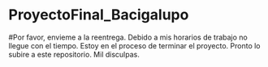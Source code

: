 # ProyectoFinal_Bacigalupo
#Por favor, envieme a la reentrega. Debido a mis horarios de trabajo no llegue con el tiempo. Estoy en el proceso de terminar el proyecto. Pronto lo subire a este repositorio. Mil disculpas.


